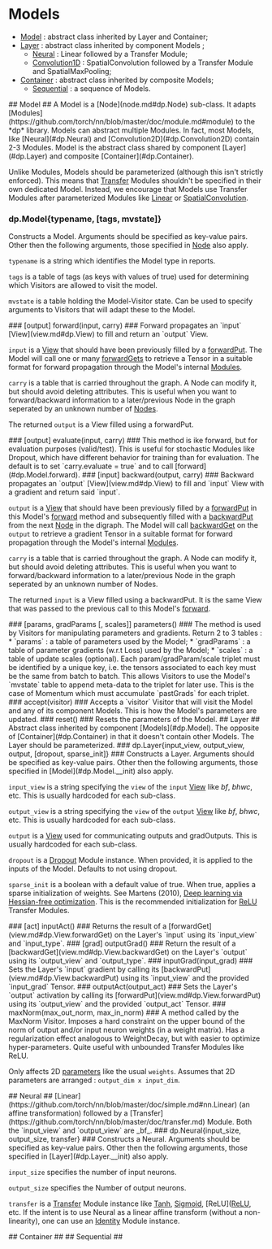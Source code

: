 # Models  #

 * [Model](#dp.Model) : abstract class inherited by Layer and Container;
 * [Layer](#dp.Layer) : abstract class inherited by component Models ;
   * [Neural](#dp.Neural) : Linear followed by a Transfer Module;
   * [Convolution1D](#dp.Convolution1D) : SpatialConvolution followed by a Transfer Module and SpatialMaxPooling;
 * [Container](#dp.Container) : abstract class inherited by composite Models;
   * [Sequential](#dp.Sequential) : a sequence of Models.

<a name="dp.Model"/>
## Model ##
A Model is a [Node](node.md#dp.Node) sub-class. It adapts [Modules](https://github.com/torch/nn/blob/master/doc/module.md#module) to 
the *dp* library. Models can abstract multiple Modules. In fact, most Models, like [Neural](#dp.Neural) and [Convolution2D](#dp.Convolution2D)
contain 2-3 Modules. Model is the abstract class shared by component [Layer](#dp.Layer) and composite [Container](#dp.Container).

Unlike Modules, Models should be parameterized (although this isn't strictly enforced). This means that [Transfer](https://github.com/torch/nn/blob/master/doc/transfer.md) Modules 
shouldn't be specified in their own dedicated Model. Instead, we encourage that Models use Transfer Modules after parameterized Modules like 
[Linear](https://github.com/torch/nn/blob/master/doc/simple.md#nn.Linear) or [SpatialConvolution](https://github.com/torch/nn/blob/master/doc/convolution.md#nn.SpatialConvolution).

### dp.Model{typename, [tags, mvstate]} ###
Constructs a Model. Arguments should be specified as key-value pairs. Other then the following 
arguments, those specified in [Node](node.md#dp.Node.__init) also apply.

`typename` is a string which identifies the Model type in reports.

`tags` is a table of tags (as keys with values of true) used for determining which Visitors are allowed to visit the model.
 
`mvstate` is a table holding the Model-Visitor state. Can be used to specify arguments to Visitors that will adapt these to the Model.

<a name="dp.Model.forward"/>
### [output] forward(input, carry) ###
Forward propagates an `input` [View](view.md#dp.View) to fill and return an `output` View.

`input` is a [View](view.md#dp.View) that should have been previously filled by a [forwardPut](view.md#dp.View.forwardPut). 
The Model will call one or many [forwardGets](view.md#dp.View.forwardGet) to retrieve a Tensor in a suitable format for forward 
propagation through the Model's internal [Modules](https://github.com/torch/nn/blob/master/doc/module.md#module).

`carry` is a table that is carried throughout the graph. A Node can modify it, but should avoid deleting attributes.
This is useful when you want to forward/backward information to a later/previous Node in the graph seperated by an unknown number of [Nodes](node.md#dp.Node).

The returned `output` is a View filled using a forwardPut.

<a name="dp.Model.forward"/>
### [output] evaluate(input, carry) ###
This method is ike forward, but for evaluation purposes (valid/test).
This is useful for stochastic Modules like Dropout, which have 
different behavior for training than for evaluation. The default is to set 
`carry.evaluate = true` and to call [forward](#dp.Model.forward).

<a name="dp.Model.backward"/>
### [input] backward(output, carry) ###
Backward propagates an `output` [View](view.md#dp.View) to fill and `input` View with a gradient and return said `input`.

`output` is a [View](view.md#dp.View) that should have been previously filled by a [forwardPut](view.md#dp.View.forwardPut) 
in this Model's [forward](#dp.Model.forward) method and subsequently filled with a [backwardPut](view.md#dp.View.backwardPut)
from the next [Node](node.md#dp.Node) in the digraph. 
The Model will call [backwardGet](view.md#dp.View.forwardGet) on the `output` to retrieve a gradient Tensor in a suitable format for forward 
propagation through the Model's internal [Modules](https://github.com/torch/nn/blob/master/doc/module.md#module).

`carry` is a table that is carried throughout the graph. A Node can modify it, but should avoid deleting attributes.
This is useful when you want to forward/backward information to a later/previous Node in the graph seperated by an unknown number of Nodes.

The returned `input` is a View filled using a backwardPut. It is the same View that was passed to the previous call to this Model's [forward](#dp.Model.forward).

<a name="dp.Model.parameters"/>
### [params, gradParams [, scales]] parameters() ###
The method is used by Visitors for manipulating parameters and gradients. Return 2 to 3 tables : 
 * `params` : a table of parameters used by the Model;
 * `gradParams` : a table of parameter gradients (w.r.t Loss) used by the Model; 
 * `scales` : a table of update scales (optional).
Each param/gradParam/scale triplet must be identified by a unique key, i.e. the tensors associated to each key must be the same from batch to batch. 
This allows Visitors to use the Model's `mvstate` table to append meta-data to the triplet for later use. This is the case of Momentum which must 
accumulate `pastGrads` for each triplet.

<a name="dp.Model.accept"/>
### accept(visitor) ###
Accepts a `visitor` Visitor that will visit the Model and any of its component Models. This is how the Model's parameters are updated.

<a name="dp.Model.reset"/>
### reset() ###
Resets the parameters of the Model.

<a name='dp.Layer'/>
## Layer ##
Abstract class inherited by component [Models](#dp.Model). 
The opposite of [Container](#dp.Container) in that it doesn't contain other Models.
The Layer should be parameterized.

<a name='dp.Layer.__init'/>
### dp.Layer{input_view, output_view, output, [dropout, sparse_init]} ###
Constructs a Layer. Arguments should be specified as key-value pairs. Other then the following 
arguments, those specified in [Model](#dp.Model.__init) also apply.

`input_view` is a string specifying the `view` of the `input` [View](view.md#dp.View) like _bf_, _bhwc_, etc. 
This is usually hardcoded for each sub-class.

`output_view` is a string specifying the `view` of the `output` [View](view.md#dp.View) like _bf_, _bhwc_, etc.
This is usually hardcoded for each sub-class.

`output` is a [View](view.md#dp.View) used for communicating outputs and gradOutputs. 
This is usually hardcoded for each sub-class.
      
`dropout` is a [Dropout](https://github.com/clementfarabet/lua---nnx/blob/master/Dropout.lua) Module instance. When provided, 
it is applied to the inputs of the Model. Defaults to not using dropout.

`sparse_init` is a boolean with a default value of true. When true, applies a sparse initialization of weights. See Martens (2010), [Deep learning via Hessian-free optimization](http://machinelearning.wustl.edu/mlpapers/paper_files/icml2010_Martens10.pdf). This is 
the recommended initialization for [ReLU](https://github.com/clementfarabet/lua---nnx/blob/master/ReLU.lua) Transfer Modules.

<a name='dp.Layer.inputAct'/>
### [act] inputAct() ###
Returns the result of a [forwardGet](view.md#dp.View.forwardGet) on the Layer's `input` 
using its `input_view` and `input_type`.

<a name='dp.Layer.outputGrad'/>
### [grad] outputGrad() ###
Return the result of a [backwardGet](view.md#dp.View.backwardGet) on the Layer's `output` 
using its `output_view` and `output_type`.

<a name='dp.Layer.inputGrad'/>
### inputGrad(input_grad) ###
Sets the Layer's `input` gradient by calling its [backwardPut](view.md#dp.View.backwardPut) using its `input_view` 
and the provided `input_grad` Tensor.

<a name='dp.Layer.outputAct'/>
### outputAct(output_act) ###
Sets the Layer's `output` activation by calling its [forwardPut](view.md#dp.View.forwardPut) using its `output_view` 
and the provided `output_act` Tensor.

<a name='dp.Layer.maxNorm'/>
### maxNorm(max_out_norm, max_in_norm) ###
A method called by the MaxNorm Visitor. Imposes a hard constraint on the upper bound of the norm of output and/or input
neuron weights (in a weight matrix). Has a regularization effect analogous to WeightDecay, but with easier to optimize 
hyper-parameters. Quite useful with unbounded Transfer Modules like ReLU.

Only affects 2D [parameters](#dp.Model.parameters) like the usual `weights`. 
Assumes that 2D parameters are arranged : `output_dim x input_dim`.

<a name='dp.Neural'/>
## Neural ##
[Linear](https://github.com/torch/nn/blob/master/doc/simple.md#nn.Linear) (an affine transformation) followed by a [Transfer](https://github.com/torch/nn/blob/master/doc/transfer.md) Module. 
Both the `input_view` and `output_view` are _bf_. 

<a name='dp.Neural.__init'/>
### dp.Neural{input_size, output_size, transfer} ###
Constructs a Neural. Arguments should be specified as key-value pairs. Other then the following 
arguments, those specified in [Layer](#dp.Layer.__init) also apply.

`input_size` specifies the number of input neurons.

`output_size` specifies the Number of output neurons.

`transfer` is a [Transfer](https://github.com/torch/nn/blob/master/doc/transfer.md) Module instance like [Tanh](https://github.com/torch/nn/blob/master/doc/transfer.md#nn.Tanh),
[Sigmoid](https://github.com/torch/nn/blob/master/doc/transfer.md#nn.Sigmoid), 
[ReLU]([ReLU](https://github.com/clementfarabet/lua---nnx/blob/master/ReLU.lua), etc. If the intent is to 
use Neural as a linear affine transform (without a non-linearity), one can use an
[Identity](https://github.com/torch/nn/blob/master/doc/simple.md#nn.Identity) Module instance.

<a name='dp.Container'/>
## Container ##

<a name='dp.Sequential'/>
## Sequential ##


